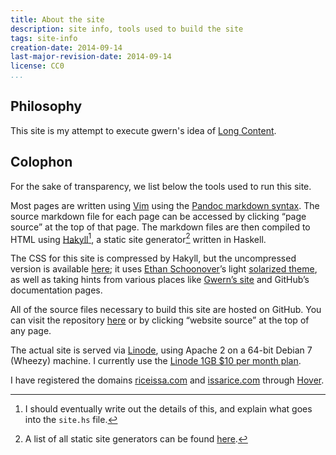 ```yaml
---
title: About the site
description: site info, tools used to build the site
tags: site-info
creation-date: 2014-09-14
last-major-revision-date: 2014-09-14
license: CC0
...
```


## Philosophy

This site is my attempt to execute gwern's idea of [Long Content](http://www.gwern.net/About#long-content).


## Colophon

For the sake of transparency, we list below the tools used to run this site.

Most pages are written using [Vim](http://www.vim.org/) using the [Pandoc markdown syntax](http://johnmacfarlane.net/pandoc/README.html#pandocs-markdown).
The source markdown file for each page can be accessed by clicking “page source” at the top of that page.
The markdown files are then compiled to HTML using [Hakyll](http://jaspervdj.be/hakyll/)[^hak], a static site generator[^ssglist] written in Haskell.

The CSS for this site is compressed by Hakyll, but the uncompressed version is available [here](https://github.com/riceissa/riceissa.com/blob/master/css/minimal.css); it uses [Ethan Schoonover](http://ethanschoonover.com/)’s light [solarized theme](http://ethanschoonover.com/solarized), as well as taking hints from various places like [Gwern’s site](http://www.gwern.net/About#tools) and GitHub’s documentation pages.

All of the source files necessary to build this site are hosted on GitHub.
You can visit the repository [here](https://github.com/riceissa/riceissa.com) or by clicking “website source” at the top of any page.

The actual site is served via [Linode](https://www.linode.com/), using Apache 2 on a 64-bit Debian 7 (Wheezy) machine.
I currently use the [Linode 1GB \$10 per month plan](https://www.linode.com/pricing).

I have registered the domains [riceissa.com](http://riceissa.com) and [issarice.com](http://issarice.com) through [Hover](https://www.hover.com/).

[^hak]: I should eventually write out the details of this, and explain what goes into the `site.hs` file.

[^ssglist]: A list of all static site generators can be found [here](http://staticsitegenerators.net/).
